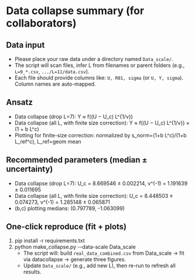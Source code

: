 # Data collapse summary (for collaborators)

## Data input
- Please place your raw data under a directory named `Data_scale/`.
- The script will scan files, infer L from filenames or parent folders (e.g., `L=9_*.csv`, `.../L=11/data.csv`).
- Each file should provide columns like: `U, R01, sigma` (or `U, Y, sigma`). Column names are auto-mapped.

## Ansatz
- Data collapse (drop L=7):  Y ≈ f((U − U_c) L^{1/ν})
- Data collapse (all L, with finite size correction):  Y ≈ f((U − U_c) L^{1/ν}) × (1 + b L^c)
- Plotting for finite-size correction: normalized by s_norm=(1+b L^c)/(1+b L_ref^c), L_ref=geom mean

## Recommended parameters (median ± uncertainty)
- Data collapse (drop L=7):  U_c = 8.669546 ± 0.002214,   ν^(-1) = 1.191639 ± 0.011695
- Data collapse (all L, with finite size correction):  U_c = 8.448503 ± 0.074273,   ν^(-1) = 1.285148 ± 0.065871
- (b,c) plotting medians: (0.797789, -1.063099)

## One-click reproduce (fit + plots)
1. pip install -r requirements.txt
2. python make_collapse.py --data-scale Data_scale
   - The script will: build `real_data_combined.csv` from Data_scale → fit via datacollapse → generate three figures.
   - Update `Data_scale/` (e.g., add new L), then re-run to refresh all results.
